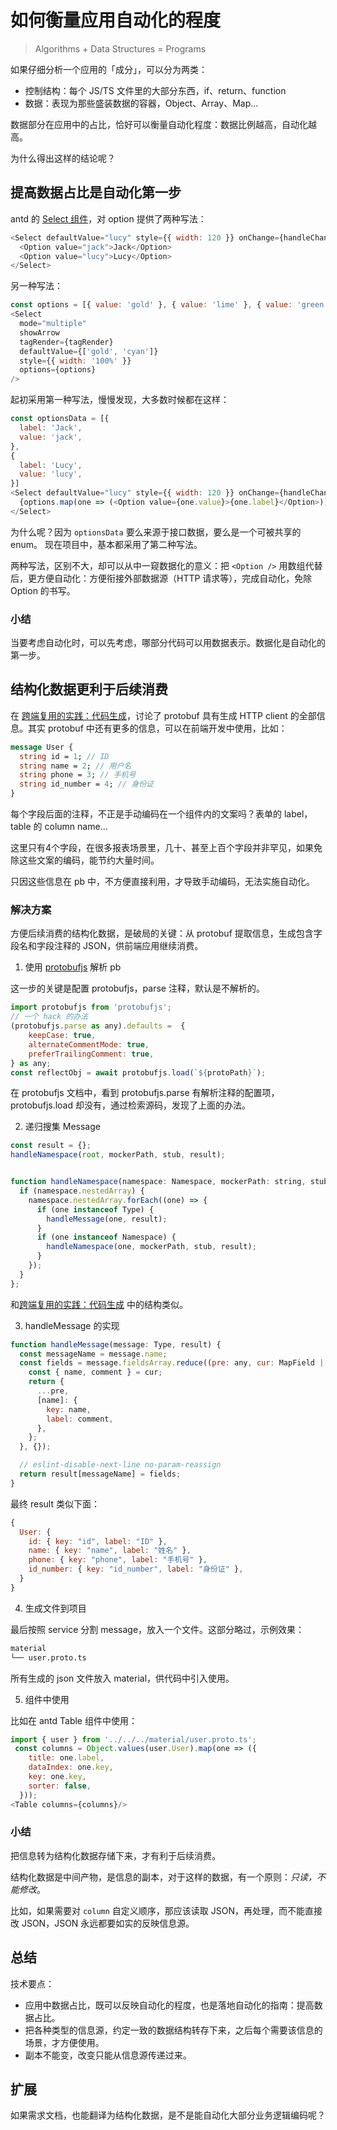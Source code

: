 # 如何衡量应用自动化的程度

> Algorithms + Data Structures = Programs

如果仔细分析一个应用的「成分」，可以分为两类：

- 控制结构：每个 JS/TS 文件里的大部分东西，if、return、function
- 数据：表现为那些盛装数据的容器，Object、Array、Map...

数据部分在应用中的占比，恰好可以衡量自动化程度：数据比例越高，自动化越高。

为什么得出这样的结论呢？

## 提高数据占比是自动化第一步

antd 的 [Select 组件](https://ant.design/components/select-cn/)，对 option 提供了两种写法：

```js
<Select defaultValue="lucy" style={{ width: 120 }} onChange={handleChange}>
  <Option value="jack">Jack</Option>
  <Option value="lucy">Lucy</Option>
</Select>
```

另一种写法：

```js
const options = [{ value: 'gold' }, { value: 'lime' }, { value: 'green' }, { value: 'cyan' }];
<Select
  mode="multiple"
  showArrow
  tagRender={tagRender}
  defaultValue={['gold', 'cyan']}
  style={{ width: '100%' }}
  options={options}
/>
```

起初采用第一种写法，慢慢发现，大多数时候都在这样：

```js
const optionsData = [{
  label: 'Jack',
  value: 'jack',
},
{
  label: 'Lucy',
  value: 'lucy',
}]
<Select defaultValue="lucy" style={{ width: 120 }} onChange={handleChange}>
  {options.map(one => (<Option value={one.value}>{one.label}</Option>))}
</Select>
```

为什么呢？因为 `optionsData` 要么来源于接口数据，要么是一个可被共享的 enum。 
现在项目中，基本都采用了第二种写法。

两种写法，区别不大，却可以从中一窥数据化的意义：把 `<Option />` 用数组代替后，更方便自动化：方便衔接外部数据源（HTTP 请求等），完成自动化，免除 Option 的书写。

### 小结

当要考虑自动化时，可以先考虑，哪部分代码可以用数据表示。数据化是自动化的第一步。

## 结构化数据更利于后续消费

在 [跨端复用的实践：代码生成](https://zhuanlan.zhihu.com/p/470882562)，讨论了 protobuf 具有生成 HTTP client 的全部信息。其实 protobuf 中还有更多的信息，可以在前端开发中使用，比如：

```proto
message User { 
  string id = 1; // ID
  string name = 2; // 用户名
  string phone = 3; // 手机号
  string id_number = 4; // 身份证 
} 
```

每个字段后面的注释，不正是手动编码在一个组件内的文案吗？表单的 label，table 的 column name...

这里只有4个字段，在很多报表场景里，几十、甚至上百个字段并非罕见，如果免除这些文案的编码，能节约大量时间。

只因这些信息在 pb 中，不方便直接利用，才导致手动编码，无法实施自动化。

### 解决方案

方便后续消费的结构化数据，是破局的关键：从 protobuf 提取信息，生成包含字段名和字段注释的 JSON，供前端应用继续消费。

1. 使用 [protobufjs](https://www.npmjs.com/package/protobufjs) 解析 pb

这一步的关键是配置 protobufjs，parse 注释，默认是不解析的。

```js
import protobufjs from 'protobufjs';
// 一个 hack 的办法
(protobufjs.parse as any).defaults =  {
    keepCase: true,
    alternateCommentMode: true,
    preferTrailingComment: true,
} as any;
const reflectObj = await protobufjs.load(`${protoPath}`);
```

在 protobufjs 文档中，看到 protobufjs.parse 有解析注释的配置项，protobufjs.load 却没有，通过检索源码，发现了上面的办法。

2. 递归搜集 Message

```js
const result = {};
handleNamespace(root, mockerPath, stub, result);


function handleNamespace(namespace: Namespace, mockerPath: string, stub: string, result) {
  if (namespace.nestedArray) {
    namespace.nestedArray.forEach((one) => {
      if (one instanceof Type) {
        handleMessage(one, result);
      }
      if (one instanceof Namespace) {
        handleNamespace(one, mockerPath, stub, result);
      }
    });
  }
};
```

和[跨端复用的实践：代码生成](https://zhuanlan.zhihu.com/p/470882562) 中的结构类似。

3. handleMessage 的实现

```js
function handleMessage(message: Type, result) {
  const messageName = message.name;
  const fields = message.fieldsArray.reduce((pre: any, cur: MapField | Field) => {
    const { name, comment } = cur;
    return {
      ...pre,
      [name]: {
        key: name,
        label: comment,
      },
    };
  }, {});

  // eslint-disable-next-line no-param-reassign
  return result[messageName] = fields;
}
```

最终 result 类似下面：

```js
{
  User: {
    id: { key: "id", label: "ID" },
    name: { key: "name", label: "姓名" },
    phone: { key: "phone", label: "手机号" },
    id_number: { key: "id_number", label: "身份证" },
  }
}
```

4. 生成文件到项目

最后按照 service 分割 message，放入一个文件。这部分略过，示例效果：

```bash
material
└── user.proto.ts
```

所有生成的 json 文件放入 material，供代码中引入使用。

5. 组件中使用

比如在 antd Table 组件中使用：

```js
import { user } from '../../../material/user.proto.ts';
 const columns = Object.values(user.User).map(one => ({
    title: one.label,
    dataIndex: one.key,
    key: one.key,
    sorter: false,
  }));
<Table columns={columns}/>
```

### 小结

把信息转为结构化数据存储下来，才有利于后续消费。

结构化数据是中间产物，是信息的副本，对于这样的数据，有一个原则：*只读，不能修改*。

比如，如果需要对 `column` 自定义顺序，那应该读取 JSON，再处理，而不能直接改 JSON，JSON 永远都要如实的反映信息源。

## 总结

技术要点：

- 应用中数据占比，既可以反映自动化的程度，也是落地自动化的指南：提高数据占比。
- 把各种类型的信息源，约定一致的数据结构转存下来，之后每个需要该信息的场景，才方便使用。
- 副本不能变，改变只能从信息源传递过来。

## 扩展

如果需求文档，也能翻译为结构化数据，是不是能自动化大部分业务逻辑编码呢？

